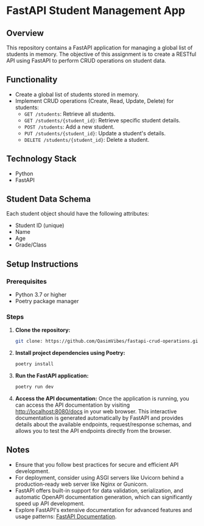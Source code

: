 # FastAPI Student Management App

## Overview
This repository contains a FastAPI application for managing a global list of students in memory. The objective of this assignment is to create a RESTful API using FastAPI to perform CRUD operations on student data.

## Functionality
- Create a global list of students stored in memory.
- Implement CRUD operations (Create, Read, Update, Delete) for students:
    - `GET /students`: Retrieve all students.
    - `GET /students/{student_id}`: Retrieve specific student details.
    - `POST /students`: Add a new student.
    - `PUT /students/{student_id}`: Update a student's details.
    - `DELETE /students/{student_id}`: Delete a student.

## Technology Stack
- Python
- FastAPI

## Student Data Schema
Each student object should have the following attributes:
- Student ID (unique)
- Name
- Age
- Grade/Class

## Setup Instructions

### Prerequisites
- Python 3.7 or higher
- Poetry package manager

### Steps
1. **Clone the repository:**
    ```bash
    git clone: https://github.com/QasimVibes/fastapi-crud-operations.git
    ```

2. **Install project dependencies using Poetry:**
    ```bash
    poetry install
    ```

3. **Run the FastAPI application:**
    ```bash
    poetry run dev
    ```

4. **Access the API documentation:**
    Once the application is running, you can access the API documentation by visiting [http://localhost:8080/docs](http://localhost:8080/docs) in your web browser. This interactive documentation is generated automatically by FastAPI and provides details about the available endpoints, request/response schemas, and allows you to test the API endpoints directly from the browser.

## Notes
- Ensure that you follow best practices for secure and efficient API development.
- For deployment, consider using ASGI servers like Uvicorn behind a production-ready web server like Nginx or Gunicorn.
- FastAPI offers built-in support for data validation, serialization, and automatic OpenAPI documentation generation, which can significantly speed up API development.
- Explore FastAPI's extensive documentation for advanced features and usage patterns: [FastAPI Documentation](https://fastapi.tiangolo.com/).
